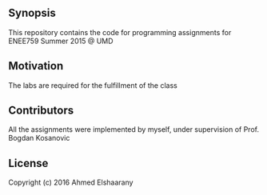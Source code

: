 ## Synopsis

This repository contains the code for programming assignments for ENEE759 Summer 2015 @ UMD

## Motivation

The labs are required for the fulfillment of the class

## Contributors

All the assignments were implemented by myself, under supervision of Prof. Bogdan Kosanovic

## License

Copyright (c) 2016 Ahmed Elshaarany

